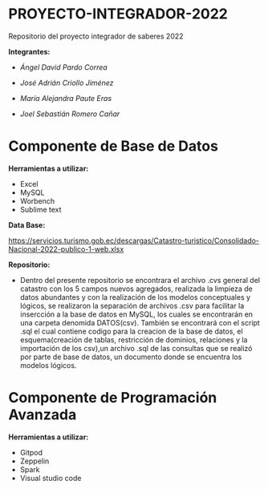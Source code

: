 # PROYECTO-INTEGRADOR-2022
Repositorio del proyecto integrador de saberes 2022

**Integrantes:**

- *Ángel David Pardo Correa* 

- *José Adrián Criollo Jiménez* 

- *María Alejandra Paute Eras* 

- *Joel Sebastián Romero Cañar* 

# Componente de Base de Datos

**Herramientas a utilizar:**

- Excel
- MySQL
- Worbench
- Sublime text

**Data Base:**

 https://servicios.turismo.gob.ec/descargas/Catastro-turistico/Consolidado-Nacional-2022-publico-1-web.xlsx
 
 **Repositorio:**
- Dentro del presente repositorio se encontrara el archivo .cvs general del catastro con los 5 campos nuevos agregados, realizada la limpieza de datos abundantes y con la realización de los modelos conceptuales y lógicos, se realizaron la separación de archivos .csv para facilitar la insercción a la base de datos en MySQL, los cuales se encontrarán en una carpeta denomida DATOS(csv). También se encontrará con el script .sql el cual contiene codigo para la creacion de la base de datos, el esquema(creación de tablas, restricción de dominios, relaciones y la importación de los csv),un archivo .sql de las consultas que se realizó por parte de base de datos, un documento donde se encuentra los modelos lógicos.

# Componente de Programación Avanzada

**Herramientas a utilizar:**

- Gitpod
- Zeppelin
- Spark
- Visual studio code


